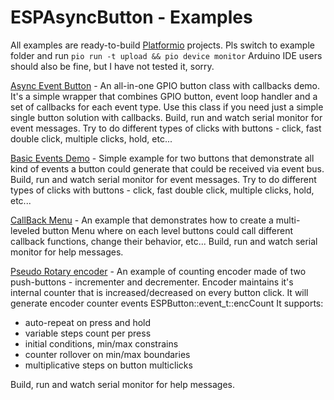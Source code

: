 ESPAsyncButton - Examples
======

All examples are ready-to-build [Platformio](https://platformio.org/) projects. Pls switch to example folder and run `pio run -t upload && pio device monitor`
Arduino IDE users should also be fine, but I have not tested it, sorry.


[Async Event Button](/examples/00_AsyncEventButton) - An all-in-one GPIO button class with callbacks demo.
It's a simple wrapper that combines GPIO button, event loop handler and a set of callbacks for each event type.
Use this class if you need just a simple single button solution with callbacks.
Build, run and watch serial monitor for event messages. Try to do different types of clicks with buttons - click, fast double click, multiple clicks, hold, etc... 

[Basic Events Demo](/examples/01_BasicEvents) - Simple example for two buttons that demonstrate all kind of events a button could generate that could be received via event bus.
Build, run and watch serial monitor for event messages. Try to do different types of clicks with buttons - click, fast double click, multiple clicks, hold, etc... 

[CallBack Menu](/examples/02_Callbackmenu) - An example that demonstrates how to create a multi-leveled button Menu where on each level buttons could call different callback functions, change their behavior, etc...
Build, run and watch serial monitor for help messages.

[Pseudo Rotary encoder](/examples/03_PseudoEncoder) - An example of counting encoder made of two push-buttons - incrementer and decrementer. Encoder maintains it's internal counter that is increased/decreased on every button click.
It will generate encoder counter events ESPButton::event_t::encCount
It supports:
 - auto-repeat on press and hold
 - variable steps count per press
 - initial conditions, min/max constrains
 - counter rollover on min/max boundaries
 - multiplicative steps on button multiclicks

Build, run and watch serial monitor for help messages.
